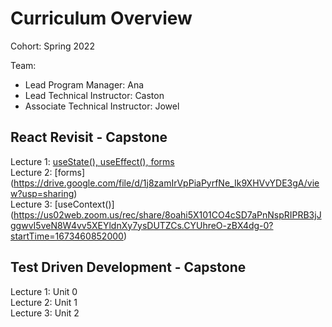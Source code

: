 # Curriculum Overview

Cohort: Spring 2022

Team:
* Lead Program Manager: Ana
* Lead Technical Instructor: Caston
* Associate Technical Instructor: Jowel


 

## React Revisit - Capstone

Lecture 1: [useState(), useEffect(), forms ](https://us02web.zoom.us/rec/play/-bd6xPK-7cWv5pGbpCtfrQbMtRAlJSmjIMtPEi5HzqLdy-T0EstC1gngQIpomsmj8MwZkPtUgFL8qZI9.QTDx5NRzOBJZREGN?continueMode=true)<br>
Lecture 2: [forms] (https://drive.google.com/file/d/1j8zamIrVpPiaPyrfNe_Ik9XHVvYDE3gA/view?usp=sharing) <br>
Lecture 3: [useContext()] (https://us02web.zoom.us/rec/share/8oahi5X101CO4cSD7aPnNspRIPRB3jJggwvI5veN8W4vv5XEYldnXy7ysDUTZCs.CYUhreO-zBX4dg-0?startTime=1673460852000)


## Test Driven Development - Capstone
Lecture 1: Unit 0<br>
Lecture 2: Unit 1<br>
Lecture 3: Unit 2



